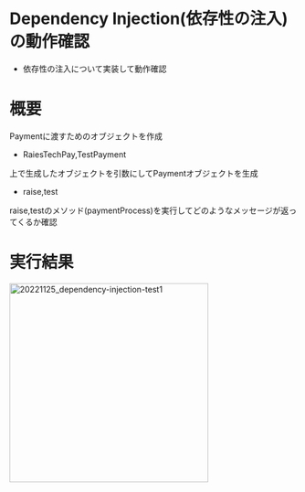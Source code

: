 # Dependency Injection(依存性の注入)の動作確認
* 依存性の注入について実装して動作確認

# 概要
Paymentに渡すためのオブジェクトを作成
* RaiesTechPay,TestPayment<br>

上で生成したオブジェクトを引数にしてPaymentオブジェクトを生成<br>
* raise,test<br>

raise,testのメソッド(paymentProcess)を実行してどのようなメッセージが返ってくるか確認

# 実行結果
<img width="348" alt="20221125_dependency-injection-test1" src="https://user-images.githubusercontent.com/115336823/204003906-dce146f6-b358-489b-a224-4c605345a41a.png">
